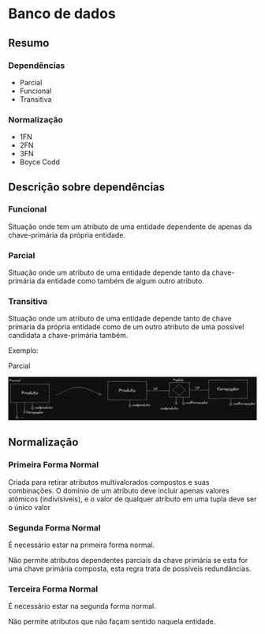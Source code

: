 # Banco de dados

## Resumo

### Dependências

- Parcial
- Funcional
- Transitiva

### Normalização

- 1FN
- 2FN
- 3FN
- Boyce Codd

## Descrição sobre dependências

### Funcional

Situação onde tem um atributo de uma entidade dependente de apenas da chave-primária da própria entidade.

### Parcial

Situação onde um atributo de uma entidade depende tanto da chave-primária da entidade como também de algum outro atributo.

### Transitiva

Situação onde um atributo de uma entidade depende tanto de chave prímaria da própria entidade como de um outro atributo de uma possível candidata a chave-primária também.

Exemplo:

Parcial

![Parcial](parcial.png)

## Normalização

### Primeira Forma Normal

Criada para retirar atributos multivalorados compostos e suas combinações. O domínio de um atributo deve incluir apenas valores atômicos (indivisiveis), e o valor de qualquer atributo em uma tupla deve ser o único valor

### Segunda Forma Normal

É necessário estar na primeira forma normal.

Não permite atributos dependentes parciais da chave primária se esta for uma chave primária composta, esta regra trata de possíveis redundâncias.

### Terceira Forma Normal

É necessário estar na segunda forma normal.

Não permite atributos que não façam sentido naquela entidade.
